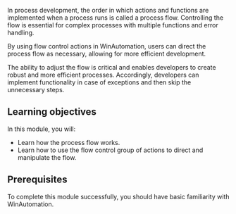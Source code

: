 In process development, the order in which actions and functions are implemented when a process runs is called a process flow. Controlling the flow is essential for complex processes with multiple functions and error handling.

By using flow control actions in WinAutomation, users can direct the process flow as necessary, allowing for more efficient development. 

The ability to adjust the flow is critical and enables developers to create robust and more efficient processes. Accordingly, developers can implement functionality in case of exceptions and then skip the unnecessary steps.  

## Learning objectives

In this module, you will:

- Learn how the process flow works.
- Learn how to use the flow control group of actions to direct and manipulate the flow.

## Prerequisites

To complete this module successfully, you should have basic familiarity with WinAutomation.
